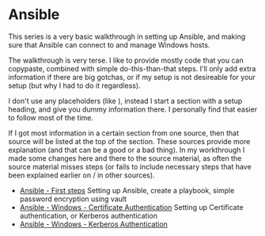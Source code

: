 # Ansible
This series is a very basic walkthrough in setting up Ansible, and making sure that Ansible can connect to and manage Windows hosts.

The walkthrough is very terse. I like to provide mostly code that you can copypaste, combined with simple do-this-than-that steps.
I'll only add extra information if there are big gotchas, or if my setup is not desireable for your setup (but why I had to do it regardless). 

I don't use any placeholders (like <username>), instead I start a section with a setup heading, and give you dummy information there. I personally find that easier to follow most of the time.

If I got most information in a certain section from one source, then that source will be listed at the top of the section. These sources provide more explanation (and that can be a good or a bad thing). In my workthrough I made some changes here and there to the source material, as often the source material misses steps (or fails to include necessary steps that have been explained earlier on / in other sources). 

- [Ansible - First steps](https://github.com/dwrolvink/Linux/blob/master/CentOS/Ansible/ansible_first_steps.md)
  Setting up Ansible, create a playbook, simple password encryption using vault
- [Ansible - Windows - Certificate Authentication](https://github.com/dwrolvink/Linux/blob/master/CentOS/Ansible/ansible_windows_authentication.md)
  Setting up Certificate authentication, or Kerberos authentication
- [Ansible - Windows - Kerberos Authentication](https://github.com/dwrolvink/Linux/blob/master/CentOS/Ansible/ansible_kerberos_authentication.md)
